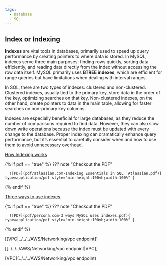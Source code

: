 ```yaml
---
tags:
  - Database
  - SQL
---
```


## Index or Indexing

**Indexes** are vital tools in databases, primarily used to speed up query performance by creating pointers to where data is stored. In MySQL, indexes serve three main purposes: finding rows quickly, sorting data efficiently, and reading data directly from the index without accessing the row data itself. MySQL primarily uses **BTREE indexes**, which are efficient for range queries but have limitations when dealing with interval ranges.

In SQL, there are two types of indexes: clustered and non-clustered. Clustered indexes, usually tied to the primary key, store data in the order of the key, optimizing searches on that key. Non-clustered indexes, on the other hand, create pointers to data in the main table, allowing for faster searches on non-primary key columns.

Indexes are especially beneficial for large databases, as they reduce the number of comparisons required to find data. However, they can also slow down write operations because the index must be updated with every change to the database. Proper indexing can dramatically enhance query performance, but it’s essential to carefully consider when and how to use them to avoid unnecessary overhead.

[How Indexing works](https://www.atlassian.com/data/sql/how-indexing-works)

{% if pdf == "true" %}
??? note "Checkout the PDF"

      ![PDF](pdf/atlassian.com-Indexing Essentials in SQL  Atlassian.pdf){ type=application/pdf style="min-height:100vh;width:100%" }
{% endif %}

[Three ways to use indexes](https://www.percona.com/blog/3-ways-mysql-uses-indexes/).

{% if pdf == "true" %}
??? note "Checkout the PDF"

      ![PDF](pdf/percona.com-3 ways MySQL uses indexes.pdf){ type=application/pdf style="min-height:100vh;width:100%" }
{% endif %}


[[VPC|../../../AWS/Networking/vpc endpoint]]

[[../../../AWS/Networking/vpc endpoint|VPC]]

[VPC](../../../AWS/Networking/vpc endpoint)




